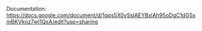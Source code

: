 Documentation: https://docs.google.com/document/d/1qqs5X0vSslAEYBxlAh95oDgC1dG5xmBKVknz7wl1QxA/edit?usp=sharing
